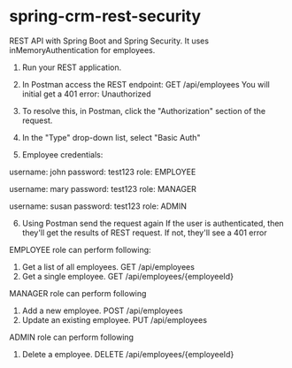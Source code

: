 # spring-crm-rest-security

REST API with Spring Boot and Spring Security. It uses inMemoryAuthentication for employees.

1. Run your REST application.

2. In Postman access the REST endpoint: GET /api/employees
You will initial get a 401 error: Unauthorized

3. To resolve this, in Postman, click the "Authorization" section of the request.

4. In the "Type" drop-down list, select "Basic Auth"

5. Employee credentials:

username: john
password: test123
role: EMPLOYEE

username: mary
password: test123
role: MANAGER

username: susan
password: test123
role: ADMIN

6. Using Postman send the request again
If the user is authenticated, then they'll get the results of REST request. If not, they'll
see a 401 error

EMPLOYEE role can perform following:
1. Get a list of all employees.  GET /api/employees
2. Get a single employee.  GET /api/employees/{employeeId}

MANAGER role can perform following
1. Add a new employee.  POST /api/employees
2. Update an existing employee.  PUT /api/employees

 ADMIN role can perform following
1. Delete a employee.  DELETE /api/employees/{employeeId}
